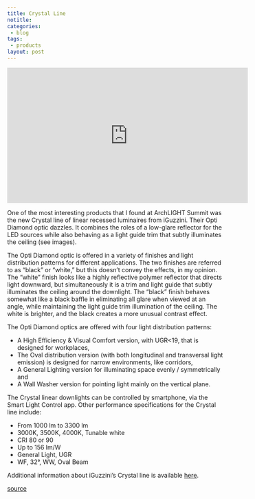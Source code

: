 ```yaml
---
title: Crystal Line
notitle: 
categories:
 - blog
tags:
 - products
layout: post
---
```


<div class="videoWrapper"><!--div style="margin-top: 20px;"-->
  <iframe width="560" height="315" src="https://www.youtube.com/embed/Mn4jMutKbQY" title="YouTube video player" frameborder="0" allow="accelerometer; autoplay; clipboard-write; encrypted-media; gyroscope; picture-in-picture" allowfullscreen></iframe>
</div>

One of the most interesting products that I found at ArchLIGHT Summit was the new Crystal line of linear recessed luminaires from iGuzzini. Their Opti Diamond optic dazzles. It combines the roles of a low-glare reflector for the LED sources while also behaving as a light guide trim that subtly illuminates the ceiling (see images).

The Opti Diamond optic is offered in a variety of finishes and light distribution patterns for different applications. The two finishes are referred to as “black” or “white,” but this doesn’t convey the effects, in my opinion. The “white” finish looks like a highly reflective polymer reflector that directs light downward, but simultaneously it is a trim and light guide that subtly illuminates the ceiling around the downlight. The “black” finish behaves somewhat like a black baffle in eliminating all glare when viewed at an angle, while maintaining the light guide trim illumination of the ceiling. The white is brighter, and the black creates a more unusual contrast effect.

The Opti Diamond optics are offered with four light distribution patterns:

<ul>
  <li style="margin-bottom:0;">A High Efficiency & Visual Comfort version, with UGR<19, that is designed for workplaces,</li>
  <li style="margin-bottom:0;">The Oval distribution version (with both longitudinal and transversal light emission) is designed for narrow environments, like corridors,</li>
  <li style="margin-bottom:0;">A General Lighting version for illuminating space evenly / symmetrically and</li>
  <li style="margin-bottom:0;">A Wall Washer version for pointing light mainly on the vertical plane.</li>
</ul>

The Crystal linear downlights can be controlled by smartphone, via the Smart Light Control app. Other performance specifications for the Crystal line include:

<ul>
  <li style="margin-bottom:0;">From 1000 lm to 3300 lm</li>
  <li style="margin-bottom:0;">3000K, 3500K, 4000K, Tunable white</li>
  <li style="margin-bottom:0;">CRI 80 or 90</li>
  <li style="margin-bottom:0;">Up to 156 lm/W</li>
  <li style="margin-bottom:0;">General Light, UGR</li>
  <li style="margin-bottom:0;">WF, 32°, WW, Oval Beam</li>
</ul>

Additional information about iGuzzini’s Crystal line is available [here](https://www.iguzzini.com/crystal/).

[source](https://www.lightnowblog.com/2022/09/product-monday-iguzzini-optic-combines-reflector-with-light-guide-trim/)